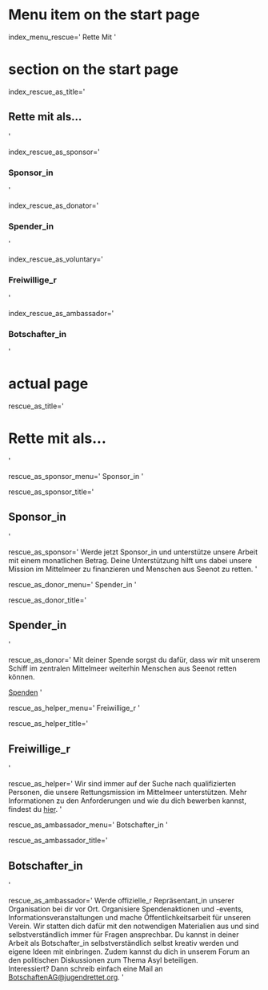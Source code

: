 # Menu item on the start page
index_menu_rescue='
Rette Mit
'


# section on the start page

index_rescue_as_title='
## Rette mit als...
'

index_rescue_as_sponsor='
### Sponsor_in
'

index_rescue_as_donator='
### Spender_in
'

index_rescue_as_voluntary='
### Freiwillige_r
'

index_rescue_as_ambassador='
### Botschafter_in
'


# actual page

rescue_as_title='
# Rette mit als...
'

rescue_as_sponsor_menu='
Sponsor_in
'

rescue_as_sponsor_title='
## Sponsor_in
'

rescue_as_sponsor='
Werde jetzt Sponsor_in und unterstütze unsere Arbeit mit einem monatlichen Betrag. Deine Unterstützung hilft uns dabei unsere Mission im Mittelmeer zu finanzieren und Menschen aus Seenot zu retten.
'

rescue_as_donor_menu='
Spender_in
'

rescue_as_donor_title='
## Spender_in
'

rescue_as_donor='
Mit deiner Spende sorgst du dafür, dass wir mit unserem Schiff im zentralen Mittelmeer weiterhin Menschen aus Seenot retten können.

[Spenden](./#donate)
'

rescue_as_helper_menu='
Freiwillige_r
'

rescue_as_helper_title='
## Freiwillige_r
'

rescue_as_helper='
Wir sind immer auf der Suche nach qualifizierten Personen, die unsere Rettungsmission im Mittelmeer unterstützen. Mehr Informationen zu den Anforderungen und wie du dich bewerben kannst, findest du [hier](./crewing).
'

rescue_as_ambassador_menu='
Botschafter_in
'

rescue_as_ambassador_title='
## Botschafter_in
'

rescue_as_ambassador='
Werde offizielle_r Repräsentant_in unserer Organisation bei dir vor Ort. Organisiere Spendenaktionen und -events, Informationsveranstaltungen und mache Öffentlichkeitsarbeit für unseren Verein. Wir statten dich dafür mit den notwendigen Materialien aus und sind selbstverständlich immer für Fragen ansprechbar. Du kannst in deiner Arbeit als Botschafter_in selbstverständlich selbst kreativ werden und eigene Ideen mit einbringen. Zudem kannst du dich in unserem Forum an den politischen Diskussionen zum Thema Asyl beteiligen.  
Interessiert? Dann schreib einfach eine Mail an <BotschaftenAG@jugendrettet.org>.
'
